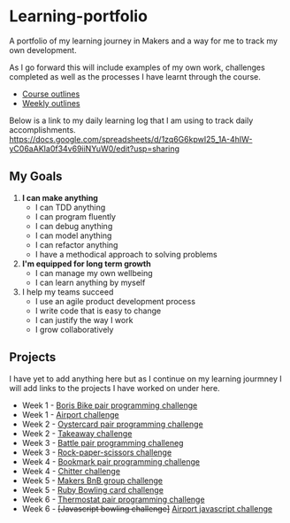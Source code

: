# Learning-portfolio
A portfolio of my learning journey in Makers and a way for me to track my own development. 


As I go forward this will include examples of my own work, challenges completed as well as the processes I have learnt through the course. 

* [Course outlines](https://github.com/makersacademy/course/blob/master/course_outline.md)
* [Weekly outlines](https://github.com/makersacademy/course/blob/master/week_outlines.md)

Below is a link to my daily learning log that I am using to track daily accomplishments. 
https://docs.google.com/spreadsheets/d/1zq6G6kpwI25_1A-4hIW-yC06aAKIa0f34v69iiNYuW0/edit?usp=sharing


## **My Goals** 

1. **I can make anything**
    * I can TDD anything 
    * I can program fluently
    * I can debug anything 
    * I can model anything 
    * I can refactor anything 
    * I have a methodical approach to solving problems 
2. **I'm equipped for long term growth**
    * I can manage my own wellbeing 
    * I can learn anything by myself 
3. I help my teams succeed
    * I use an agile product development process
    * I write code that is easy to change 
    * I can justify the way I work 
    * I grow collaboratively 
    
    
## **Projects** 
I have yet to add anything here but as I continue on my learning jourmney I will add links to the projects I have worked on under here. 

* Week 1 - [Boris Bike pair programming challenge](https://github.com/RTurney/boris-bikes)
* Week 1 - [Airport challenge](https://github.com/RTurney/airport_challenge)
* Week 2 - [Oystercard pair programming challenge](https://github.com/RTurney/oystercard)
* Week 2 - [Takeaway challenge](https://github.com/RTurney/takeaway-challenge)
* Week 3 - [Battle pair programming challeneg](https://github.com/RTurney/the-battle)
* Week 3 - [Rock-paper-scissors challenge](https://github.com/RTurney/rps-challenge)
* Week 4 - [Bookmark pair programming challenge](https://github.com/RTurney/bookmark_manager-1)
* Week 4 - [Chitter challenge](https://github.com/RTurney/chitter-challenge)
* Week 5 - [Makers BnB group challenge](https://github.com/JoshSinyor/makersbnb)
* Week 5 - [Ruby Bowling card challenge](https://github.com/RTurney/bowling-challenge-ruby)
* Week 6 - [Thermostat pair programming challenge](https://github.com/RTurney/Thermostat)
* Week 6 - ~~[Javascript bowling challenge]~~ [Airport javascript challenge](https://github.com/RTurney/airport_challenge_js)




